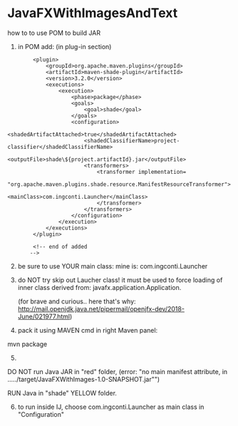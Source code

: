 # JavaFXWithImagesAndText

how to to use POM to build JAR


1) in POM add: (in plug-in section)

  <!-- added -->

            <plugin>
                <groupId>org.apache.maven.plugins</groupId>
                <artifactId>maven-shade-plugin</artifactId>
                <version>3.2.0</version>
                <executions>
                    <execution>
                        <phase>package</phase>
                        <goals>
                            <goal>shade</goal>
                        </goals>
                        <configuration>
                            <shadedArtifactAttached>true</shadedArtifactAttached>
                            <shadedClassifierName>project-classifier</shadedClassifierName>
                            <outputFile>shade\${project.artifactId}.jar</outputFile>
                            <transformers>
                                <transformer implementation=
                                                     "org.apache.maven.plugins.shade.resource.ManifestResourceTransformer">
                                    <mainClass>com.ingconti.Launcher</mainClass>
                                </transformer>
                            </transformers>
                        </configuration>
                    </execution>
                </executions>
            </plugin>

            <!-- end of added
           -->
        

 
 2) be sure to use YOUR main class:
    mine is:
  <mainClass>com.ingconti.Launcher</mainClass>
  
 3) do NOT try skip out Laucher class! it must be used to force loading of inner class derived from:
    javafx.application.Application.

    (for brave and curious.. here that's why: http://mail.openjdk.java.net/pipermail/openjfx-dev/2018-June/021977.html)

 4) pack it using MAVEN cmd in right Maven panel:
 
 mvn package

5) 

DO NOT run Java JAR in "red" folder, 
(error: "no main manifest attribute, in ...../target/JavaFXWithImages-1.0-SNAPSHOT.jar"")

RUN Java in "shade" YELLOW folder.


6) to run inside IJ, choose com.ingconti.Launcher as main class in "Configuration"
